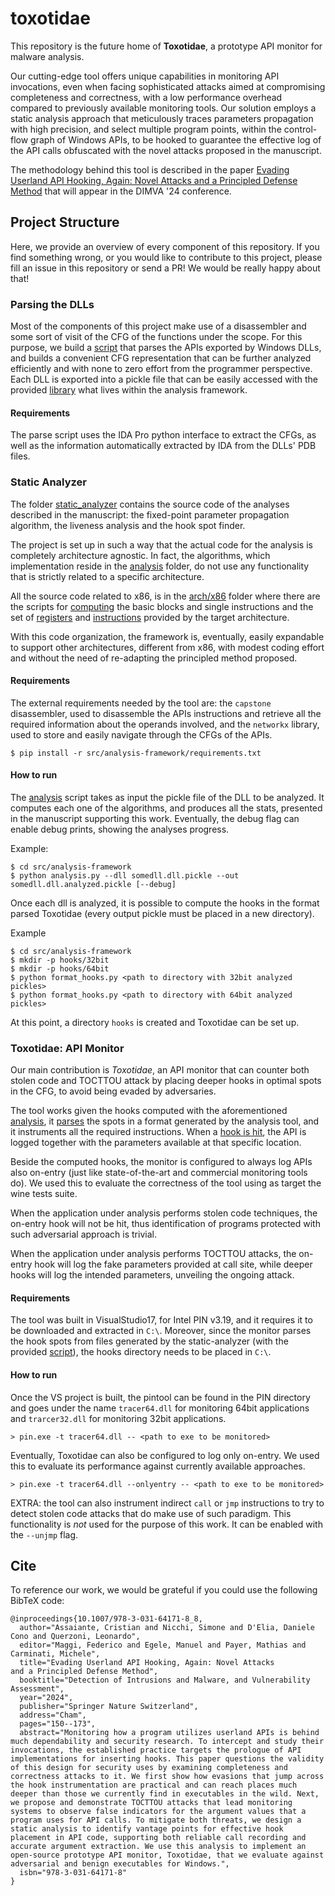 # toxotidae

This repository is the future home of **Toxotidae**, a prototype API monitor for malware analysis.

Our cutting-edge tool offers unique capabilities in monitoring API invocations, even when facing sophisticated attacks aimed at compromising completeness and correctness, with a low performance overhead compared to previously available monitoring tools.
Our solution employs a static analysis approach that meticulously traces parameters propagation with high precision, and select multiple program points, within the control-flow graph of Windows APIs, to be hooked to guarantee the effective log of the API calls obfuscated with the novel attacks proposed in the manuscript.

The methodology behind this tool is described in the paper [Evading Userland API Hooking, Again: Novel Attacks and a Principled Defense Method](https://link.springer.com/chapter/10.1007/978-3-031-64171-8_8https://link.springer.com/chapter/10.1007/978-3-031-64171-8_8) that will appear in the DIMVA '24 conference.

## Project Structure

Here, we provide an overview of every component of this repository. If you find something wrong, or you would like to contribute to this project, please fill an issue in this repository or send a PR! We would be really happy about that!

### Parsing the DLLs

Most of the components of this project make use of a disassembler and some sort of visit of the CFG of the functions under the scope. For this purpose, we build a [script](src/analysis-framework/parse_exports.py) that parses the APIs exported by Windows DLLs, and builds a convenient CFG representation that can be further analyzed efficiently and with none to zero effort from the programmer perspective. Each DLL is exported into a pickle file that can be easily accessed with the provided [library](src/analysis-framework/static_analyzer/) what lives within the analysis framework.

#### Requirements

The parse script uses the IDA Pro python interface to extract the CFGs, as well as the information automatically extracted by IDA from the DLLs' PDB files.

### Static Analyzer

The folder [static_analyzer](src/static_analyzer/) contains the source code of the analyses described in the manuscript: the fixed-point parameter propagation algorithm, the liveness analysis and the hook spot finder.

The project is set up in such a way that the actual code for the analysis is completely architecture agnostic. In fact, the algorithms, which implementation reside in the [analysis](src/analysis-framework/static_analyzer/analysis/) folder, do not use any functionality that is strictly related to a specific architecture.

All the source code related to x86, is in the [arch/x86](src/analysis-framework/static_analyzer/arch/x86/) folder where there are the scripts for [computing](src/analysis-framework/static_analyzer/arch/x86/compute_unit.py) the basic blocks and single instructions and the set of [registers](src/analysis-framework/static_analyzer/arch/x86/register.py) and [instructions](src/analysis-framework/static_analyzer/arch/x86/utils.py) provided by the target architecture.

With this code organization, the framework is, eventually, easily expandable to support other architectures, different from x86, with modest coding effort and without the need of re-adapting the principled method proposed.

#### Requirements

The external requirements needed by the tool are: the `capstone` disassembler, used to disassemble the APIs instructions and retrieve all the required information about the operands involved, and the `networkx` library, used to store and easily navigate through the CFGs of the APIs.

```console
$ pip install -r src/analysis-framework/requirements.txt
```

#### How to run

The [analysis](src/analysis.py) script takes as input the pickle file of the DLL to be analyzed. It computes each one of the algorithms, and produces all the stats, presented in the manuscript supporting this work. Eventually, the debug flag can enable debug prints, showing the analyses progress.

Example:
```console
$ cd src/analysis-framework
$ python analysis.py --dll somedll.dll.pickle --out somedll.dll.analyzed.pickle [--debug]
```

Once each dll is analyzed, it is possible to compute the hooks in the format parsed Toxotidae (every output pickle must be placed in a new directory).

Example
```console
$ cd src/analysis-framework
$ mkdir -p hooks/32bit
$ mkdir -p hooks/64bit
$ python format_hooks.py <path to directory with 32bit analyzed pickles>
$ python format_hooks.py <path to directory with 64bit analyzed pickles>
```

At this point, a directory `hooks` is created and Toxotidae can be set up.

### Toxotidae: API Monitor

Our main contribution is *Toxotidae*, an API monitor that can counter both stolen code and TOCTTOU attack by placing deeper hooks in optimal spots in the CFG, to avoid being evaded by adversaries.

The tool works given the hooks computed with the aforementioned [analysis](#static-analyzer), it [parses](src/toxotidae/hooks_parser.cpp#L87) the spots in a format generated by the analysis tool, and it instruments all the required instructions.
When a [hook is hit](src/toxotidae/hooks.cpp#L19), the API is logged together with the parameters available at that specific location.

Beside the computed hooks, the monitor is configured to always log APIs also on-entry (just like state-of-the-art and commercial monitoring tools do). We used this to evaluate the correctness of the tool using as target the wine tests suite.

When the application under analysis performs stolen code techniques, the on-entry hook will not be hit, thus identification of programs protected with such adversarial approach is trivial.

When the application under analysis performs TOCTTOU attacks, the on-entry hook will log the fake parameters provided at call site, while deeper hooks will log the intended parameters, unveiling the ongoing attack.

#### Requirements

The tool was built in VisualStudio17, for Intel PIN v3.19, and it requires it to be downloaded and extracted in `C:\`.
Moreover, since the monitor parses the hook spots from files generated by the static-analyzer (with the provided [script](src/analysis-framework/format_hooks.py)), the hooks directory needs to be placed in `C:\`.

#### How to run

Once the VS project is built, the pintool can be found in the PIN directory and goes under the name `tracer64.dll` for monitoring 64bit applications and `trarcer32.dll` for monitoring 32bit applications.

```console
> pin.exe -t tracer64.dll -- <path to exe to be monitored>
```

Eventually, Toxotidae can also be configured to log only on-entry. We used this to evaluate its performance against currently available approaches.

```console
> pin.exe -t tracer64.dll --onlyentry -- <path to exe to be monitored>
```

EXTRA: the tool can also instrument indirect `call` or `jmp` instructions to try to detect stolen code attacks that do make use of such paradigm. This functionality is *not* used for the purpose of this work. It can be enabled with the `--unjmp` flag.

## Cite
To reference our work, we would be grateful if you could use the following BibTeX code:

```
@inproceedings{10.1007/978-3-031-64171-8_8,
  author="Assaiante, Cristian and Nicchi, Simone and D'Elia, Daniele Cono and Querzoni, Leonardo",
  editor="Maggi, Federico and Egele, Manuel and Payer, Mathias and Carminati, Michele",
  title="Evading Userland API Hooking, Again: Novel Attacks and a Principled Defense Method",
  booktitle="Detection of Intrusions and Malware, and Vulnerability Assessment",
  year="2024",
  publisher="Springer Nature Switzerland",
  address="Cham",
  pages="150--173",
  abstract="Monitoring how a program utilizes userland APIs is behind much dependability and security research. To intercept and study their invocations, the established practice targets the prologue of API implementations for inserting hooks. This paper questions the validity of this design for security uses by examining completeness and correctness attacks to it. We first show how evasions that jump across the hook instrumentation are practical and can reach places much deeper than those we currently find in executables in the wild. Next, we propose and demonstrate TOCTTOU attacks that lead monitoring systems to observe false indicators for the argument values that a program uses for API calls. To mitigate both threats, we design a static analysis to identify vantage points for effective hook placement in API code, supporting both reliable call recording and accurate argument extraction. We use this analysis to implement an open-source prototype API monitor, Toxotidae, that we evaluate against adversarial and benign executables for Windows.",
  isbn="978-3-031-64171-8"
}
```
